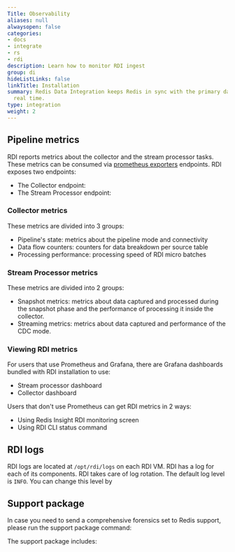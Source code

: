 ```yaml
---
Title: Observability
aliases: null
alwaysopen: false
categories:
- docs
- integrate
- rs
- rdi
description: Learn how to monitor RDI ingest
group: di
hideListLinks: false
linkTitle: Installation
summary: Redis Data Integration keeps Redis in sync with the primary database in near
  real time.
type: integration
weight: 2
---
```


## Pipeline metrics

RDI reports metrics about the collector and the stream processor tasks.
These metrics can be consumed via [prometheus exporters](https://prometheus.io/docs/instrumenting/exporters/) endpoints.
RDI exposes two endpoints:

- The Collector endpoint:
- The Stream Processor endpoint: 

### Collector metrics

These metrics are divided into 3 groups:

- Pipeline's state: metrics about the pipeline mode and connectivity
- Data flow counters: counters for data breakdown per source table
- Processing performance: processing speed of RDI micro batches
  
### Stream Processor metrics

These metrics are divided into 2 groups:

- Snapshot metrics: metrics about data captured and processed during the snapshot phase and the performance of processing it inside the collector.
- Streaming metrics: metrics about data captured and performance of the CDC mode.

### Viewing RDI metrics

For users that use Prometheus and Grafana, there are Grafana dashboards bundled with RDI installation to use:

- Stream processor dashboard
- Collector dashboard

Users that don't use Prometheus can get RDI metrics in 2 ways:

- Using Redis Insight RDI monitoring screen
- Using RDI CLI status command 

## RDI logs

RDI logs are located at `/opt/rdi/logs` on each RDI VM.
RDI has a log for each of its components.
RDI takes care of log rotation.
The default log level is `INFO`. You can change this level by

## Support package

In case you need to send a comprehensive forensics set to Redis support, please run the support package command:

The support package includes:
